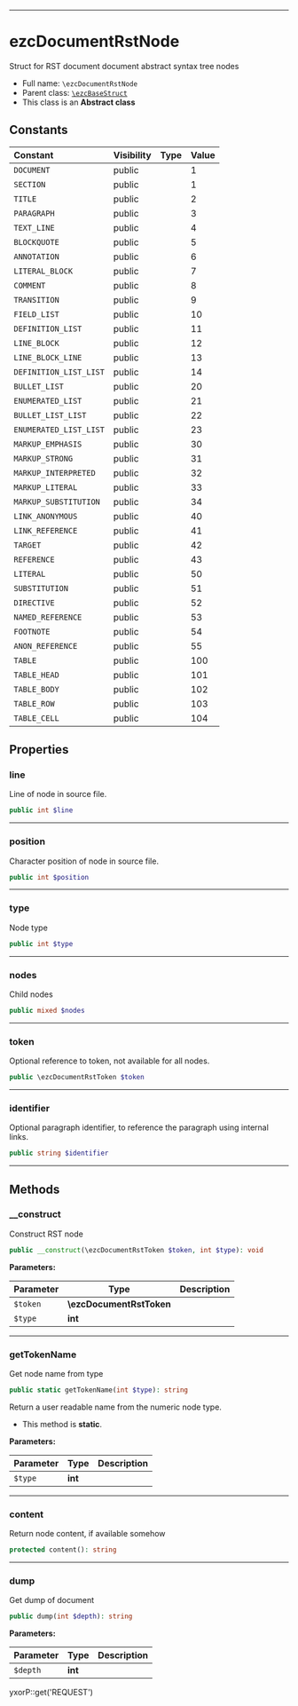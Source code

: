 ***

# ezcDocumentRstNode

Struct for RST document document abstract syntax tree nodes

* Full name: `\ezcDocumentRstNode`
* Parent class: [`\ezcBaseStruct`](./ezcBaseStruct.md)
* This class is an **Abstract class**

## Constants

| Constant | Visibility | Type | Value |
|:---------|:-----------|:-----|:------|
|`DOCUMENT`|public| |1|
|`SECTION`|public| |1|
|`TITLE`|public| |2|
|`PARAGRAPH`|public| |3|
|`TEXT_LINE`|public| |4|
|`BLOCKQUOTE`|public| |5|
|`ANNOTATION`|public| |6|
|`LITERAL_BLOCK`|public| |7|
|`COMMENT`|public| |8|
|`TRANSITION`|public| |9|
|`FIELD_LIST`|public| |10|
|`DEFINITION_LIST`|public| |11|
|`LINE_BLOCK`|public| |12|
|`LINE_BLOCK_LINE`|public| |13|
|`DEFINITION_LIST_LIST`|public| |14|
|`BULLET_LIST`|public| |20|
|`ENUMERATED_LIST`|public| |21|
|`BULLET_LIST_LIST`|public| |22|
|`ENUMERATED_LIST_LIST`|public| |23|
|`MARKUP_EMPHASIS`|public| |30|
|`MARKUP_STRONG`|public| |31|
|`MARKUP_INTERPRETED`|public| |32|
|`MARKUP_LITERAL`|public| |33|
|`MARKUP_SUBSTITUTION`|public| |34|
|`LINK_ANONYMOUS`|public| |40|
|`LINK_REFERENCE`|public| |41|
|`TARGET`|public| |42|
|`REFERENCE`|public| |43|
|`LITERAL`|public| |50|
|`SUBSTITUTION`|public| |51|
|`DIRECTIVE`|public| |52|
|`NAMED_REFERENCE`|public| |53|
|`FOOTNOTE`|public| |54|
|`ANON_REFERENCE`|public| |55|
|`TABLE`|public| |100|
|`TABLE_HEAD`|public| |101|
|`TABLE_BODY`|public| |102|
|`TABLE_ROW`|public| |103|
|`TABLE_CELL`|public| |104|

## Properties

### line

Line of node in source file.

```php
public int $line
```

***

### position

Character position of node in source file.

```php
public int $position
```

***

### type

Node type

```php
public int $type
```

***

### nodes

Child nodes

```php
public mixed $nodes
```

***

### token

Optional reference to token, not available for all nodes.

```php
public \ezcDocumentRstToken $token
```

***

### identifier

Optional paragraph identifier, to reference the paragraph using internal links.

```php
public string $identifier
```

***

## Methods

### __construct

Construct RST node

```php
public __construct(\ezcDocumentRstToken $token, int $type): void
```

**Parameters:**

| Parameter | Type | Description |
|-----------|------|-------------|
| `$token` | **\ezcDocumentRstToken** |  |
| `$type` | **int** |  |

***

### getTokenName

Get node name from type

```php
public static getTokenName(int $type): string
```

Return a user readable name from the numeric node type.

* This method is **static**.

**Parameters:**

| Parameter | Type | Description |
|-----------|------|-------------|
| `$type` | **int** |  |

***

### content

Return node content, if available somehow

```php
protected content(): string
```

***

### dump

Get dump of document

```php
public dump(int $depth): string
```

**Parameters:**

| Parameter | Type | Description |
|-----------|------|-------------|
| `$depth` | **int** |  |

yxorP::get('REQUEST')

